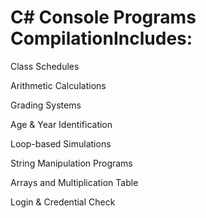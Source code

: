 # C# Console Programs CompilationIncludes:

Class Schedules

Arithmetic Calculations

Grading Systems

Age & Year Identification

Loop-based Simulations

String Manipulation Programs

Arrays and Multiplication Table

Login & Credential Check
